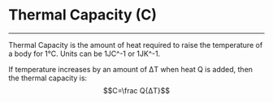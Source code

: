 # Thermal Capacity (C)
---
Thermal Capacity is the amount of heat required to raise the temperature of a body for 1°C. Units can be 1JC^-1 or 1JK^-1.

If temperature increases by an amount of ΔT when heat Q is added, then the thermal capacity is:
$$C=\frac Q{ΔT}$$